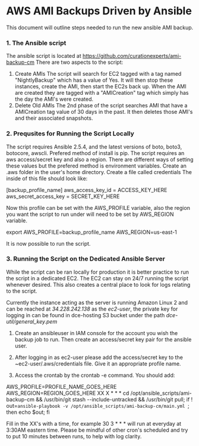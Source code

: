 # AWS AMI Backups Driven by Ansible
This document will  outline steps needed to run the new ansible AMI backup.

### 1. The Ansible script
The ansible script is located at https://github.com/curationexperts/ami-backup-cm
There are two aspects to the script:
1. Create AMIs
The script will search for EC2 tagged with a tag named "NightlyBackup" which has a value of Yes.
It will then stop these instances, create the AMI, then start the EC2s back up.
When the AMI are created they are tagged with a "AMICreation" tag which simply has the day the AMI's were created.
2. Delete Old AMIs
The 2nd phase of the script searches AMI that have a AMICreation tag value of 30 days in the past. 
It then deletes those AMI's and their associated snapshots.
### 2. Prequsites for Running the Script Locally
The script requires Ansible 2.5.4, and the latest versions of boto, boto3, botocore, awscli. Prefered method of install is pip.
The script requires an aws access/secret key and also a region. There are different ways of setting these values but the prefered method is environment variables.
Create an .aws folder in the user's home directory. Create a file called credentials
The inside of this file should look like:

[backup\_profile\_name]
aws\_access\_key\_id = ACCESS\_KEY\_HERE
aws\_secret\_access\_key = SECRET\_KEY\_HERE

Now this profile can be set with the AWS\_PROFILE variable, also the region you want the script to run under will need to be set by AWS\_REGION variable.

export AWS\_PROFILE=backup\_profile\_name AWS\_REGION=us-east-1

It is now possible to run the script.
### 3. Running the Script on the Dedicated Ansible Server
While the script can be ran locally for production it is better practice to run the script in a dedicated EC2. The EC2 can stay on 24/7 running the script whenever desired. This also creates a central place to look for logs relating to the script.

Currently the instance acting as the server is running Amazon Linux 2 and can be reached at *34.228.242.138* as the *ec2-user*, the private key for logging in can be found in dce-hosting S3 bucket under the path *dce-util/general\_key.pem*

1. Create an ansibleuser in IAM console for the account you wish the backup job to run. Then create an access/secret key pair for the ansible user.

2. After logging in as ec2-user please add the access/secret key to the ~ec2-user/.aws/credentials file. Give it an appropriate profile name.

3. Access the crontab by the crontab -e command. You should add:

AWS\_PROFILE=PROFILE\_NAME\_GOES\_HERE
AWS\_REGION=REGION\_GOES\_HERE
XX X * * * cd /opt/ansible\_scripts/ami-backup-cm && /usr/bin/git stash --include-untracked && /usr/bin/git pull; if ! out=`ansible-playbook -v /opt/ansible_scripts/ami-backup-cm/main.yml `; then echo $out; fi

Fill in the XX's with a time, for example 30 3 * * *  will run at everyday at 3:30AM eastern time. Please be mindful of other cron's scheduled and try to put 10 minutes between runs, to help with log clarity.

